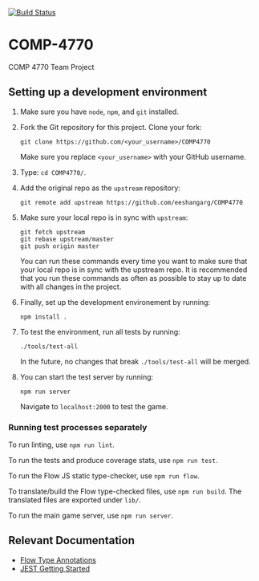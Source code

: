[![Build Status](https://travis-ci.com/eeshangarg/COMP4770.svg?token=QShBcTiKKJroZPan48rz&branch=master)](https://travis-ci.com/eeshangarg/COMP4770)

# COMP-4770
COMP 4770 Team Project

## Setting up a development environment

1. Make sure you have `node`, `npm`, and `git` installed.

1. Fork the Git repository for this project. Clone your fork:

    `git clone https://github.com/<your_username>/COMP4770`

    Make sure you replace `<your_username>` with your GitHub username.

1. Type: `cd COMP4770/`.

1. Add the original repo as the `upstream` repository:

    `git remote add upstream https://github.com/eeshangarg/COMP4770`

1. Make sure your local repo is in sync with `upstream`:

    ```
    git fetch upstream
    git rebase upstream/master
    git push origin master
    ```

    You can run these commands every time you want to make sure that
    your local repo is in sync with the upstream repo. It is recommended
    that you run these commands as often as possible to stay up to date
    with all changes in the project.

1. Finally, set up the development environement by running:

    `npm install .`

1. To test the environment, run all tests by running:

    `./tools/test-all`

    In the future, no changes that break `./tools/test-all` will be merged.

1. You can start the test server by running:

    `npm run server`

    Navigate to `localhost:2000` to test the game.

### Running test processes separately

To run linting, use `npm run lint`.

To run the tests and produce coverage stats, use `npm run test`.

To run the Flow JS static type-checker, use `npm run flow`.

To translate/build the Flow type-checked files, use `npm run build`. The
translated files are exported under `lib/`.

To run the main game server, use `npm run server`.

## Relevant Documentation

* [Flow Type Annotations](https://flow.org/en/docs/types/)
* [JEST Getting Started](https://jestjs.io/docs/en/getting-started.html)
